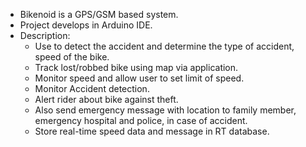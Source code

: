 - Bikenoid is a GPS/GSM based system.
- Project develops in Arduino IDE.
- Description:
    - Use to detect the accident and determine the type of accident, speed of the bike.
    - Track lost/robbed bike using map via application.
    - Monitor speed and allow user to set limit of speed.
    - Monitor Accident detection.
    - Alert rider about bike against theft.
    - Also send emergency message with location to family member, emergency hospital and police, in case of accident.
    - Store real-time speed data and message in RT database.
